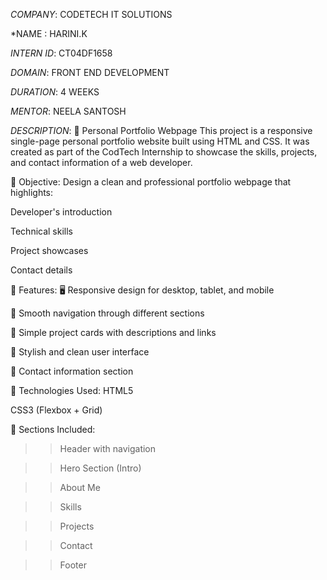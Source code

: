 *COMPANY*: CODETECH IT SOLUTIONS

*NAME : HARINI.K

*INTERN ID*: CT04DF1658

*DOMAIN*: FRONT END DEVELOPMENT

*DURATION*: 4 WEEKS

*MENTOR*: NEELA SANTOSH

*DESCRIPTION*: 🌟 Personal Portfolio Webpage
This project is a responsive single-page personal portfolio website built using HTML and CSS. It was created as part of the CodTech Internship to showcase the skills, projects, and contact information of a web developer.

🎯 Objective:
Design a clean and professional portfolio webpage that highlights:

Developer's introduction

Technical skills

Project showcases

Contact details

📌 Features:
🖥️ Responsive design for desktop, tablet, and mobile

🔗 Smooth navigation through different sections

💼 Simple project cards with descriptions and links

🎨 Stylish and clean user interface

📇 Contact information section

🧱 Technologies Used:
HTML5

CSS3 (Flexbox + Grid)

📂 Sections Included:
>>Header with navigation

>>Hero Section (Intro)

>>About Me

>>Skills

>>Projects

>>Contact

>>Footer
